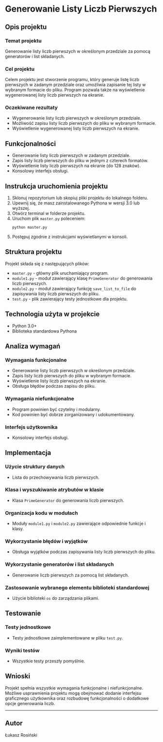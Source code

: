# Generowanie Listy Liczb Pierwszych

## Opis projektu

### Temat projektu
Generowanie listy liczb pierwszych w określonym przedziale za pomocą generatorów i list składanych.

### Cel projektu
Celem projektu jest stworzenie programu, który generuje listę liczb pierwszych w zadanym przedziale oraz umożliwia zapisanie tej listy w wybranym formacie do pliku. Program pozwala także na wyświetlenie wygenerowanej listy liczb pierwszych na ekranie.

### Oczekiwane rezultaty
- Wygenerowanie listy liczb pierwszych w określonym przedziale.
- Możliwość zapisu listy liczb pierwszych do pliku w wybranym formacie.
- Wyświetlenie wygenerowanej listy liczb pierwszych na ekranie.

## Funkcjonalności
- Generowanie listy liczb pierwszych w zadanym przedziale.
- Zapis listy liczb pierwszych do pliku w jednym z czterech formatów.
- Wyświetlenie listy liczb pierwszych na ekranie (do 128 znaków).
- Konsolowy interfejs obsługi.

## Instrukcja uruchomienia projektu

1. Sklonuj repozytorium lub skopiuj pliki projektu do lokalnego folderu.
2. Upewnij się, że masz zainstalowanego Pythona w wersji 3.0 lub wyższej.
3. Otwórz terminal w folderze projektu.
4. Uruchom plik `master.py` poleceniem:
    ```bash
    python master.py
    ```
5. Postępuj zgodnie z instrukcjami wyświetlanymi w konsoli.

## Struktura projektu

Projekt składa się z następujących plików:
- `master.py` - główny plik uruchamiający program.
- `module1.py` - moduł zawierający klasę `PrimeGenerator` do generowania liczb pierwszych.
- `module2.py` - moduł zawierający funkcję `save_list_to_file` do zapisywania listy liczb pierwszych do pliku.
- `test.py` - plik zawierający testy jednostkowe dla projektu.

## Technologia użyta w projekcie
- Python 3.0+
- Biblioteka standardowa Pythona

## Analiza wymagań

### Wymagania funkcjonalne
- Generowanie listy liczb pierwszych w określonym przedziale.
- Zapis listy liczb pierwszych do pliku w wybranym formacie.
- Wyświetlenie listy liczb pierwszych na ekranie.
- Obsługa błędów podczas zapisu do pliku.

### Wymagania niefunkcjonalne
- Program powinien być czytelny i modularny.
- Kod powinien być dobrze zorganizowany i udokumentowany.

### Interfejs użytkownika
- Konsolowy interfejs obsługi.

## Implementacja

### Użycie struktury danych
- Lista do przechowywania liczb pierwszych.

### Klasa i wyszukiwanie atrybutów w klasie
- Klasa `PrimeGenerator` do generowania liczb pierwszych.

### Organizacja kodu w modułach
- Moduły `module1.py` i `module2.py` zawierające odpowiednie funkcje i klasy.

### Wykorzystanie błędów i wyjątków
- Obsługa wyjątków podczas zapisywania listy liczb pierwszych do pliku.

### Wykorzystanie generatorów i list składanych
- Generowanie liczb pierwszych za pomocą list składanych.

### Zastosowanie wybranego elementu biblioteki standardowej
- Użycie biblioteki `os` do zarządzania plikami.

## Testowanie

### Testy jednostkowe
- Testy jednostkowe zaimplementowane w pliku `test.py`.

### Wyniki testów
- Wszystkie testy przeszły pomyślnie.

## Wnioski
Projekt spełnia wszystkie wymagania funkcjonalne i niefunkcjonalne. Możliwe usprawnienia projektu mogą obejmować dodanie interfejsu graficznego użytkownika oraz rozbudowę funkcjonalności o dodatkowe opcje generowania liczb.

---

## Autor

Łukasz Rosiński
